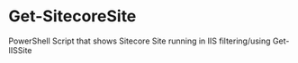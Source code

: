 # Get-SitecoreSite
PowerShell Script that shows Sitecore Site running in IIS filtering/using Get-IISSite
